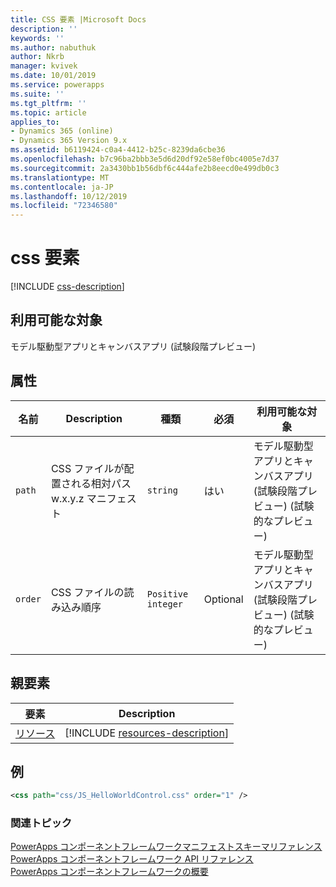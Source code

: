 ```yaml
---
title: CSS 要素 |Microsoft Docs
description: ''
keywords: ''
ms.author: nabuthuk
author: Nkrb
manager: kvivek
ms.date: 10/01/2019
ms.service: powerapps
ms.suite: ''
ms.tgt_pltfrm: ''
ms.topic: article
applies_to:
- Dynamics 365 (online)
- Dynamics 365 Version 9.x
ms.assetid: b6119424-c0a4-4412-b25c-8239da6cbe36
ms.openlocfilehash: b7c96ba2bbb3e5d6d20df92e58ef0bc4005e7d37
ms.sourcegitcommit: 2a3430bb1b56dbf6c444afe2b8eecd0e499db0c3
ms.translationtype: MT
ms.contentlocale: ja-JP
ms.lasthandoff: 10/12/2019
ms.locfileid: "72346580"
---
```

# <a name="css-element"></a>css 要素

[!INCLUDE [css-description](includes/css-description.md)]

## <a name="available-for"></a>利用可能な対象

モデル駆動型アプリとキャンバスアプリ (試験段階プレビュー)

## <a name="attributes"></a>属性

|名前|Description|種類|必須|利用可能な対象|
|--|--|--|--|-----|
|`path`|CSS ファイルが配置される相対パス w.x.y.z マニフェスト|`string`|はい|モデル駆動型アプリとキャンバスアプリ (試験段階プレビュー) (試験的なプレビュー)|
|`order`|CSS ファイルの読み込み順序|`Positive integer`|Optional|モデル駆動型アプリとキャンバスアプリ (試験段階プレビュー) (試験的なプレビュー)|

## <a name="parent-elements"></a>親要素

|要素|Description|
|--|--|
|[リソース](resources.md)|[!INCLUDE [resources-description](includes/resources-description.md)]|

## <a name="example"></a>例

```xml
<css path="css/JS_HelloWorldControl.css" order="1" />
```

### <a name="related-topics"></a>関連トピック

[PowerApps コンポーネントフレームワークマニフェストスキーマリファレンス](index.md)<br/>
[PowerApps コンポーネントフレームワーク API リファレンス](../reference/index.md)<br/>
[PowerApps コンポーネントフレームワークの概要](../overview.md)
